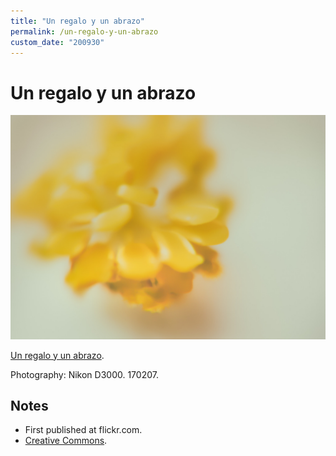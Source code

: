 ```yaml
---
title: "Un regalo y un abrazo"
permalink: /un-regalo-y-un-abrazo
custom_date: "200930"
---
```


# Un regalo y un abrazo

![Un regalo y un abrazo by jProgr](/assets/images/un_regalo_y_un_abrazo.jpg)

[Un regalo y un abrazo](https://www.flickr.com/photos/philossofia/32989698561/).

Photography: Nikon D3000. 170207.

## Notes

- First published at flickr.com.
- [Creative Commons](https://creativecommons.org/licenses/by/3.0/).

